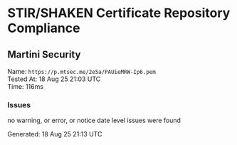 # STIR/SHAKEN Certificate Repository Compliance

## Martini Security

Name: `https://p.mtsec.me/2e5a/PAUieMRW-Ip6.pem`\
Tested At: 18 Aug 25 21:03 UTC\
Time: 116ms

### Issues

no warning, or error, or notice date level issues were found

Generated: 18 Aug 25 21:13 UTC